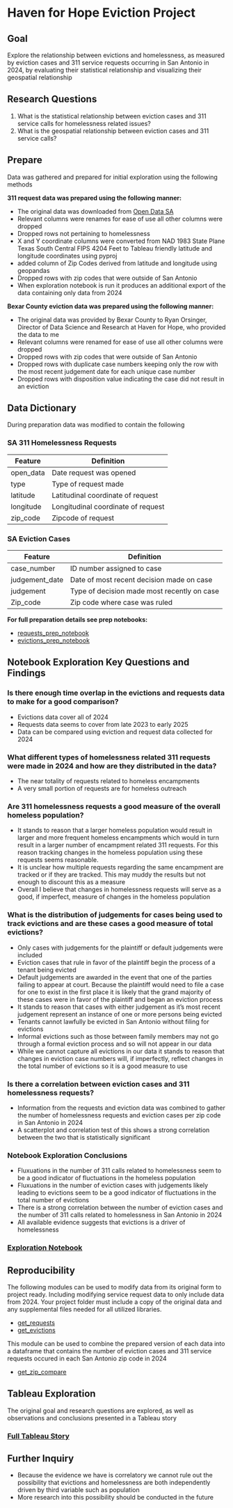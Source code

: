 # Haven for Hope Eviction Project

## Goal

Explore the relationship between evictions and homelessness, as measured by eviction cases and 311 service requests occurring in San Antonio in 2024, by evaluating their statistical relationship and visualizing their geospatial relationship

## Research Questions

1) What is the statistical relationship between eviction cases and 311 service calls for homelessness related issues?
2) What is the geospatial relationship between eviction cases and 311 service calls?

## Prepare

Data was gathered and prepared for initial exploration using the following methods

**311 request data was prepared using the following manner:**
* The original data was downloaded from [Open Data SA](https://data.sanantonio.gov/dataset/service-calls)
* Relevant columns were renames for ease of use all other columns were dropped
* Dropped rows not pertaining to homelessness
* X and Y coordinate columns were converted from NAD 1983 State Plane Texas South Central FIPS 4204 Feet to Tableau friendly latitude and longitude coordinates using pyproj
* added column of Zip Codes derived from latitude and longitude using geopandas
* Dropped rows with zip codes that were outside of San Antonio
* When exploration notebook is run it produces an additional export of the data containing only data from 2024

**Bexar County eviction data was prepared using the following manner:**
* The original data was provided by Bexar County to Ryan Orsinger, Director of Data Science and Research at Haven for Hope, who provided the data to me
* Relevant columns were renamed for ease of use all other columns were dropped
* Dropped rows with zip codes that were outside of San Antonio
* Dropped rows with duplicate case numbers keeping only the row with the most recent judgement date for each unique case number
* Dropped rows with disposition value indicating the case did not result in an eviction

## Data Dictionary

During preparation data was modified to contain the following

### SA 311 Homelessness Requests

|Feature|Definition|
|-------|----------|
|open_data| Date request was opened|
|type| Type of request made|
|latitude| Latitudinal coordinate of request|
|longitude| Longitudinal coordinate of request|
|zip_code| Zipcode of request|

### SA Eviction Cases

|Feature|Definition|
|-------|----------|
|case_number| ID number assigned to case|
|judgement_date| Date of most recent decision made on case|
|judgement| Type of decision made most recently on case|
|Zip_code| Zip code where case was ruled|

**For full preparation details see prep notebooks:**
* [requests_prep_notebook](https://github.com/Johndsalas/haven_for_hope_evictions_project/blob/main/requests_prep_notebook.ipynb)
* [evictions_prep_notebook](https://github.com/Johndsalas/haven_for_hope_evictions_project/blob/main/evictions_prep_notebook.ipynb)

## Notebook Exploration Key Questions and Findings

### Is there enough time overlap in the evictions and requests data to make for a good comparison?
* Evictions data cover all of 2024
* Requests data seems to cover from late 2023 to early 2025
* Data can be compared using eviction and request data collected for 2024

### What different types of homelessness related 311 requests were made in 2024 and how are they distributed in the data?
* The near totality of requests related to homeless encampments
* A very small portion of requests are for homeless outreach

### Are 311 homelessness requests a good measure of the overall homeless population?
* It stands to reason that a larger homeless population would result in larger and more frequent homeless encampments which would in turn result in a larger number of encampment related 311 requests. For this reason tracking changes in the homeless population using these requests seems reasonable.
* It is unclear how multiple requests regarding the same encampment are tracked or if they are tracked. This may muddy the results but not enough to discount this as a measure
* Overall I believe that changes in homelessness requests will serve as a good, if imperfect, measure of changes in the homeless population

### What is the distribution of judgements for cases being used to track evictions and are these cases a good measure of total evictions?
* Only cases with judgements for the plaintiff or default judgements were included
* Eviction cases that rule in favor of the plaintiff begin the process of a tenant being evicted
* Default judgements are awarded in the event that one of the parties failing to appear at court. Because the plaintiff would need to file a case for one to exist in the first place it is likely that the grand majority of these cases were in favor of the plaintiff and began an eviction process
* It stands to reason that cases with either judgement as it’s most recent judgement represent an instance of one or more persons being evicted
* Tenants cannot lawfully be evicted in San Antonio without filing for evictions
* Informal evictions such as those between family members may not go through a formal eviction process and so will not appear in our data
* While we cannot capture all evictions in our data it stands to reason that changes in eviction case numbers will, if imperfectly, reflect changes in the total number of evictions so it is a good measure to use

### Is there a correlation between eviction cases and 311 homelessness requests?
* Information from the requests and eviction data was combined to gather the number of homelessness requests and eviction cases per zip code in San Antonio in 2024
* A scatterplot and correlation test of this shows a strong correlation between the two that is statistically significant

### Notebook Exploration Conclusions
* Fluxuations in the number of 311 calls related to homelessness seem to be a good indicator of fluctuations in the homeless population
* Fluxuations in the number of eviction cases with judgements likely leading to evictions seem to be a good indicator of fluctuations in the total number of evictions
* There is a strong correlation between the number of eviction cases and the number of 311 calls related to homelessness in San Antonio in 2024
* All available evidence suggests that evictions is a driver of homelessness

### [Exploration Notebook](https://github.com/Johndsalas/haven_for_hope_evictions_project/blob/main/explore.ipynb)

## Reproducibility

The following modules can be used to modify data from its original form to project ready. Including modifying service request data to only include data from 2024. Your project folder must include a copy of the original data and any supplemental files needed for all utilized libraries.

* [get_requests](https://github.com/Johndsalas/haven_for_hope_evictions_project/blob/main/get_requests.py)
* [get_evictions](https://github.com/Johndsalas/haven_for_hope_evictions_project/blob/main/get_evictions.py)

This module can be used to combine the prepared version of each data into a dataframe that contains the number of eviction cases and 311 service requests occured in each San Antonio zip code in 2024

* [get_zip_compare](copythelinkwhenyoumakethemodule)

## Tableau Exploration

The original goal and research questions are explored, as well as observations and conclusions presented in a Tableau story

### [Full Tableau Story](https://public.tableau.com/app/profile/john.salas/viz/HavenEvictionsProject/Story?publish=yes)

## Further Inquiry
* Because the evidence we have is correlatory we cannot rule out the possibility that evictions and homelessness are both independently driven by third variable such as population
* More research into this possibility should be conducted in the future
